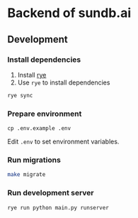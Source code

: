 # Backend of sundb.ai


## Development

### Install dependencies

1. Install [rye](https://rye.astral.sh/)
2. Use `rye` to install dependencies

```bash
rye sync
```

### Prepare environment

```
cp .env.example .env
```

Edit `.env` to set environment variables.


### Run migrations

```bash
make migrate
```

### Run development server

```bash
rye run python main.py runserver
```
